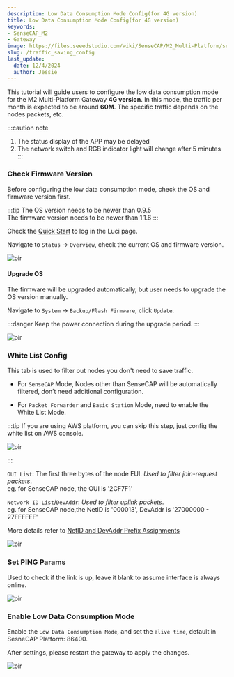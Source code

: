 ```yaml
---
description: Low Data Consumption Mode Config(for 4G version)
title: Low Data Consumption Mode Config(for 4G version)
keywords:
- SenseCAP_M2
- Gateway
image: https://files.seeedstudio.com/wiki/SenseCAP/M2_Multi-Platform/sensecap_m2.jpg
slug: /traffic_saving_config
last_update:
  date: 12/4/2024
  author: Jessie
---
```



This tutorial will guide users to configure the low data consumption mode for the M2 Multi-Platform Gateway **4G version**. In this mode, the traffic per month is expected to be around **60M**. The specific traffic depends on the nodes packets, etc.

:::caution note

1. The status display of the APP may be delayed
2. The network switch and RGB indicator light will change after 5 minutes
:::

### Check Firmware Version

Before configuring the low data consumption mode, check the OS and firmware version first.

:::tip
The OS version needs to be  newer than 0.9.5<br/>
The firmware version needs to be newer than 1.1.6
:::

Check the [Quick Start](https://wiki.seeedstudio.com/quick_start_with_M2_MP/) to log in the Luci page.

Navigate to `Status` -> `Overview`, check the current OS and firmware version.

<p style={{textAlign: 'center'}}><img src="https://files.seeedstudio.com/wiki/SenseCAP/M2_Multi-Platform/version-check.png" alt="pir" width={800} height="auto" /></p>

#### Upgrade OS

The firmware will be upgraded automatically, but user needs to upgrade the OS version manually.

Navigate to `System` -> `Backup/Flash Firmware`, click `Update`.

:::danger
Keep the power connection during the upgrade period.
:::

<p style={{textAlign: 'center'}}><img src="https://files.seeedstudio.com/wiki/SenseCAP/M2_Multi-Platform/online-update.png" alt="pir" width={800} height="auto" /></p>

### White List Config

This tab is used to filter out nodes you don't need to save traffic.

- For `SenseCAP` Mode, Nodes other than SenseCAP will be automatically filtered, don’t need additional configuration.

- For `Packet Forwarder` and `Basic Station` Mode, need to enable the White List Mode.

 :::tip
 If you are using AWS platform, you can skip this step, just config the white list on AWS console.
 <p style={{textAlign: 'center'}}><img src="https://files.seeedstudio.com/wiki/SenseCAP/M2_Multi-Platform/aws-white-list.png" alt="pir" width={600} height="auto" /></p>
 :::

 `OUI List`: The first three bytes of the node EUI.    *Used to filter join-request packets*.<br/>
  eg. for SenseCAP node, the OUI is '2CF7F1'

  `Network ID List`/`DevAddr`:  *Used to filter uplink packets*.<br/>
 eg. for SenseCAP node,the NetID is '000013', DevAddr is '27000000 - 27FFFFFF'

  More details refer to [NetID and DevAddr Prefix Assignments](https://www.thethingsnetwork.org/docs/lorawan/prefix-assignments/)
  
<p style={{textAlign: 'center'}}><img src="https://files.seeedstudio.com/wiki/SenseCAP/M2_Multi-Platform/white-list-config.png" alt="pir" width={800} height="auto" /></p>

### Set PING Params

Used to check if the link is up, leave it blank to assume interface is always online.

<p style={{textAlign: 'center'}}><img src="https://files.seeedstudio.com/wiki/SenseCAP/M2_Multi-Platform/mwan3.png" alt="pir" width={800} height="auto" /></p>

### Enable Low Data Consumption Mode

Enable the `Low Data Consumption Mode`, and set the `alive time`, default in SesneCAP Platform: 86400.

After settings, please restart the gateway to apply the changes.

<p style={{textAlign: 'center'}}><img src="https://files.seeedstudio.com/wiki/SenseCAP/M2_Multi-Platform/mode-enable.png" alt="pir" width={800} height="auto" /></p>
